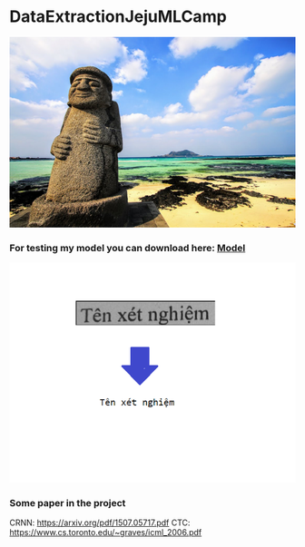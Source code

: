 # DataExtractionJejuMLCamp

![alt text](https://github.com/moto8xpk/DataExtractionJejuMLCamp/blob/master/photo/jeju.png)


### For testing my model you can download here: [Model](https://drive.google.com/open?id=1S5OC-lns_KmJ0m_7JFem08JKV0VxgoSb)

![alt text](https://github.com/moto8xpk/DataExtractionJejuMLCamp/blob/master/photo/cropped-image.png)

### Some paper in the project 
CRNN: https://arxiv.org/pdf/1507.05717.pdf
CTC: https://www.cs.toronto.edu/~graves/icml_2006.pdf


